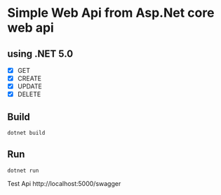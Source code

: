 # Simple Web Api from Asp.Net core web api

## using .NET 5.0

- [x] GET
- [x] CREATE
- [x] UPDATE
- [x] DELETE

## Build

```
dotnet build
```

## Run

```
dotnet run
```

Test Api http://localhost:5000/swagger
